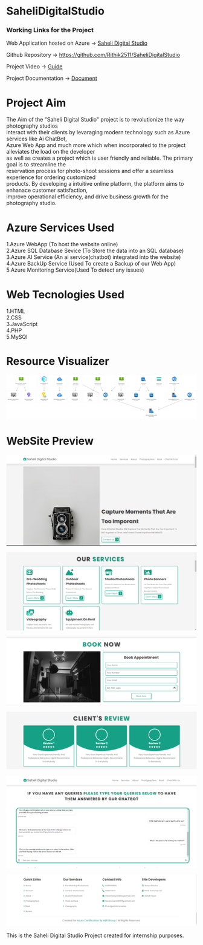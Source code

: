 # SaheliDigitalStudio

### Working Links for the Project

Web Application hosted on Azure -> [Saheli Digital Studio](https://saheli-digital-studio.azurewebsites.net/)

Github Repository -> https://github.com/Rithik2511/SaheliDigitalStudio

Project Video -> [Guide](https://storage12322.blob.core.windows.net/project-resources/Project_Creation/Project_Creation.mp4?sp=r&st=2024-03-30T10:52:44Z&se=2024-03-30T18:52:44Z&sv=2022-11-02&sr=b&sig=N%2FK%2FrF7wzh%2FI%2FhQ3bZMrwcw9WY51IU5F2PtignGFFEw%3D)

Project Documentation -> [Document]()

# Project Aim

The Aim of the "Saheli Digital Studio" project is to revolutionize the way photography studios<br>
interact with their clients by levaraging modern technology such as Azure services like Ai ChatBot,<br>
Azure Web App and much more which when incorporated to the project alleviates the load on the developer<br>
as well as creates a project which is user friendly and reliable. The primary goal is to streamline the <br>
reservation process for photo-shoot sessions and offer a seamless experience for ordering customized<br>
products. By developing a intuitive online platform, the platform aims to enhanace customer satisfaction,<br>
improve operational efficiency, and drive business growth for the photography studio.<br>

# Azure Services Used

1.Azure WebApp  (To host the website online)<br>
2.Azure SQL Database Sevice (To Store the data into an SQL database)<br>
3.Azure AI Service (An ai service(chatbot) integrated into the website)<br>
4.Azure BackUp Service (Used To create a Backup of our Web App)<br>
5.Azure Monitoring Service(Used To detect any issues)<br>

# Web Tecnologies Used

1.HTML<br>
2.CSS<br>
3.JavaScript<br>
4.PHP<br>
5.MySQl<br>

# Resource Visualizer

![alt text](SaheliDigital_group.jpg)

# WebSite Preview

![alt text](img1.png)

![alt text](img2.png)

![alt text](img3.png)

![alt text](img4.png)

![alt text](img5.png)

![alt text](img6.png)











This is the Saheli Digital Studio Project created for internship purposes.<br>


